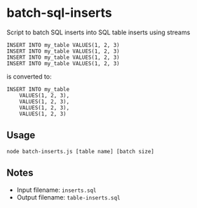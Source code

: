 # batch-sql-inserts
Script to batch SQL inserts into SQL table inserts using streams

```
INSERT INTO my_table VALUES(1, 2, 3)
INSERT INTO my_table VALUES(1, 2, 3)
INSERT INTO my_table VALUES(1, 2, 3)
INSERT INTO my_table VALUES(1, 2, 3)
```
is converted to:
```
INSERT INTO my_table
    VALUES(1, 2, 3),
    VALUES(1, 2, 3),
    VALUES(1, 2, 3),
    VALUES(1, 2, 3)
```

## Usage
`node batch-inserts.js [table name] [batch size]`

## Notes
- Input filename: `inserts.sql`
- Output filename: `table-inserts.sql`
